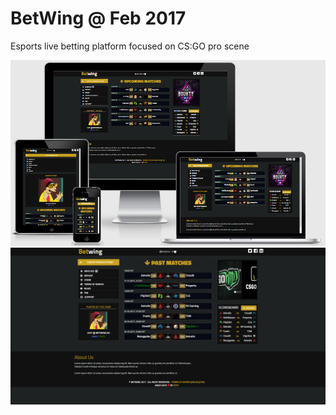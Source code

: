 # BetWing @ Feb 2017
 Esports live betting platform focused on CS:GO pro scene
 
 ![alt text](https://github.com/ezzejr/pic-hoster/blob/master/i/AXOlS65.png?raw=true)
 ![alt text](https://github.com/ezzejr/pic-hoster/blob/master/i/ruhSaaY.png?raw=true)
